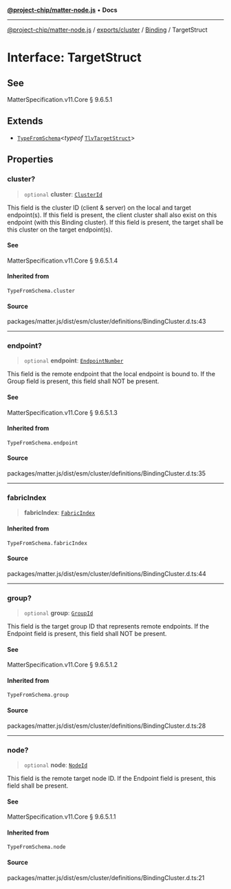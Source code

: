 [**@project-chip/matter-node.js**](../../../../../README.md) • **Docs**

***

[@project-chip/matter-node.js](../../../../../modules.md) / [exports/cluster](../../../README.md) / [Binding](../README.md) / TargetStruct

# Interface: TargetStruct

## See

MatterSpecification.v11.Core § 9.6.5.1

## Extends

- [`TypeFromSchema`](../../../../tlv/README.md#typefromschemas)\<*typeof* [`TlvTargetStruct`](../README.md#tlvtargetstruct)\>

## Properties

### cluster?

> `optional` **cluster**: [`ClusterId`](../../../../datatype/README.md#clusterid)

This field is the cluster ID (client & server) on the local and target endpoint(s). If this field is
present, the client cluster shall also exist on this endpoint (with this Binding cluster). If this field is
present, the target shall be this cluster on the target endpoint(s).

#### See

MatterSpecification.v11.Core § 9.6.5.1.4

#### Inherited from

`TypeFromSchema.cluster`

#### Source

packages/matter.js/dist/esm/cluster/definitions/BindingCluster.d.ts:43

***

### endpoint?

> `optional` **endpoint**: [`EndpointNumber`](../../../../datatype/README.md#endpointnumber)

This field is the remote endpoint that the local endpoint is bound to. If the Group field is present, this
field shall NOT be present.

#### See

MatterSpecification.v11.Core § 9.6.5.1.3

#### Inherited from

`TypeFromSchema.endpoint`

#### Source

packages/matter.js/dist/esm/cluster/definitions/BindingCluster.d.ts:35

***

### fabricIndex

> **fabricIndex**: [`FabricIndex`](../../../../datatype/README.md#fabricindex)

#### Inherited from

`TypeFromSchema.fabricIndex`

#### Source

packages/matter.js/dist/esm/cluster/definitions/BindingCluster.d.ts:44

***

### group?

> `optional` **group**: [`GroupId`](../../../../datatype/README.md#groupid)

This field is the target group ID that represents remote endpoints. If the Endpoint field is present, this
field shall NOT be present.

#### See

MatterSpecification.v11.Core § 9.6.5.1.2

#### Inherited from

`TypeFromSchema.group`

#### Source

packages/matter.js/dist/esm/cluster/definitions/BindingCluster.d.ts:28

***

### node?

> `optional` **node**: [`NodeId`](../../../../datatype/README.md#nodeid)

This field is the remote target node ID. If the Endpoint field is present, this field shall be present.

#### See

MatterSpecification.v11.Core § 9.6.5.1.1

#### Inherited from

`TypeFromSchema.node`

#### Source

packages/matter.js/dist/esm/cluster/definitions/BindingCluster.d.ts:21

